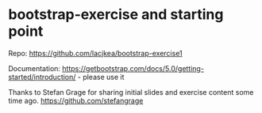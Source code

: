 # bootstrap-exercise and starting point

Repo: https://github.com/lacjkea/bootstrap-exercise1

Documentation: https://getbootstrap.com/docs/5.0/getting-started/introduction/ - please use it

Thanks to Stefan Grage for sharing initial slides and exercise content some time ago.
https://github.com/stefangrage
